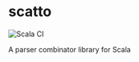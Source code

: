 # scatto

![Scala CI](https://github.com/Nimor111/scatto/workflows/Scala%20CI/badge.svg)

A parser combinator library for Scala
